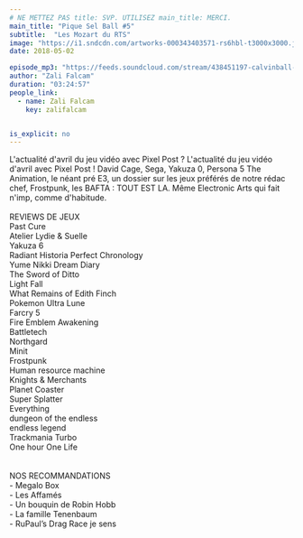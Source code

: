 ```yaml
---
# NE METTEZ PAS title: SVP. UTILISEZ main_title: MERCI.
main_title: "Pique Sel Ball #5"
subtitle:  "Les Mozart du RTS"
image: "https://i1.sndcdn.com/artworks-000343403571-rs6hbl-t3000x3000.jpg"
date: 2018-05-02

episode_mp3: "https://feeds.soundcloud.com/stream/438451197-calvinball-radio-pique-sel-ball-5-les-mozart-du-rtsmp3.mp3"
author: "Zali Falcam"
duration: "03:24:57"
people_link: 
  - name: Zali Falcam
    key: zalifalcam


is_explicit: no
---
```


<PodcastHeader/>

<!-- ECRIRE LA DESCRIPTION DE L'EPISODE SOUS CETTE LIGNE -->
L'actualité d'avril du jeu vidéo avec Pixel Post ? L'actualité du jeu vidéo d'avril avec Pixel Post ! David Cage, Sega, Yakuza 0, Persona 5 The Animation, le néant pré E3, un dossier sur les jeux préférés de notre rédac chef, Frostpunk, les BAFTA : TOUT EST LA. Même Electronic Arts qui fait n'imp, comme d'habitude.<br><br>REVIEWS DE JEUX <br>Past Cure <br>Atelier Lydie &amp; Suelle<br>Yakuza 6<br>Radiant Historia Perfect Chronology<br>Yume Nikki Dream Diary<br>The Sword of Ditto<br>Light Fall<br>What Remains of Edith Finch<br>Pokemon Ultra Lune<br>Farcry 5<br>Fire Emblem Awakening<br>Battletech<br>Northgard<br>Minit<br>Frostpunk<br>Human resource machine<br>Knights &amp; Merchants<br>Planet Coaster<br>Super Splatter<br>Everything<br>dungeon of the endless<br>endless legend<br>Trackmania Turbo<br>One hour One Life<br><br><br>NOS RECOMMANDATIONS<br>- Megalo Box <br>- Les Affamés<br>- Un bouquin de Robin Hobb<br>- La famille Tenenbaum<br>- RuPaul’s Drag Race je sens

